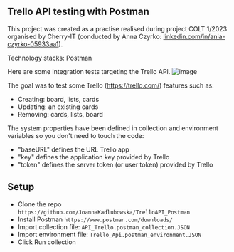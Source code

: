 ## Trello API testing with Postman
This project was created as a practise realised during project COLT 1/2023 organised by Cherry-IT (conducted by Anna Czyrko: [linkedin.com/in/ania-czyrko-05933aa1](https://www.linkedin.com/in/ania-czyrko-05933aa1/)). 

Technology stacks: Postman

Here are some integration tests  targeting the Trello API. 
![image](https://user-images.githubusercontent.com/70474776/236447711-e02833ff-90c3-4c9c-ba66-0054c0d3f3ab.png)


The goal was to test some Trello (https://trello.com/) features such as: 
* Creating: board, lists, cards
* Updating: an existing cards
* Removing: cards, lists, board

The system properties have been defined in collection and environment variables so you don't need to touch the code:

- "baseURL" defines the URL Trello app
- "key" defines the application key provided by Trello
- "token" defines the server token (or user token) provided by Trello


## Setup
* Clone the repo ``https://github.com/JoannaKadlubowska/TrelloAPI_Postman``
* Install Postman ``https://www.postman.com/downloads/``
* Import collection file:  ``API_Trello.postman_collection.JSON``
* Import environment file: ``Trello_Api.postman_environment.JSON ``
* Click Run collection
